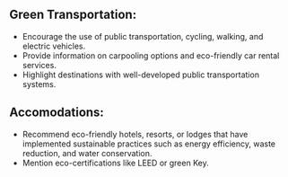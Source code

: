 ## Green Transportation:
 - Encourage the use of public transportation, cycling, walking, and electric vehicles.
 - Provide information on carpooling options and eco-friendly car rental services.
 - Highlight destinations with well-developed public transportation systems.

## Accomodations:
 - Recommend eco-friendly hotels, resorts, or lodges that have implemented sustainable practices such as energy efficiency, waste reduction, and water conservation.
 - Mention eco-certifications like LEED or green Key.
